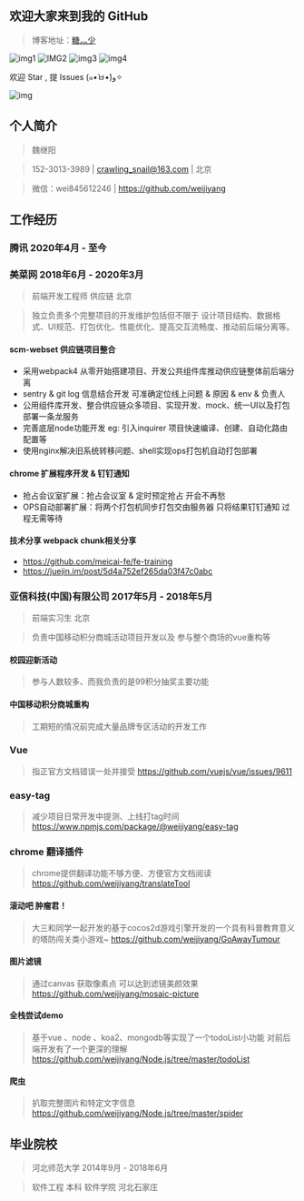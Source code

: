 ## 欢迎大家来到我的 GitHub
> 博客地址：[糖灬少](https://weijiyang.github.io)

![img1](https://img.shields.io/badge/License-MIT-green.svg)  ![IMG2](https://img.shields.io/badge/Version-v1.0.0-orange.svg) ![img3](https://img.shields.io/badge/Author-糖灬少-yellow.svg) ![img4](https://img.shields.io/badge/Update%20time-free%20time-brightgreen.svg)

欢迎 Star , 提 Issues (๑•̀ㅂ•́)و✧

![img](https://timgsa.baidu.com/timg?image&quality=80&size=b9999_10000&sec=1546076126814&di=1d04e780793767dd5b02033342f0ebef&imgtype=0&src=http%3A%2F%2Fdn-linuxcn.qbox.me%2Fdata%2Fattachment%2Falbum%2F201709%2F09%2F165851b7yv8bkcv7jwm8ww.jpeg)

## 个人简介

> 魏继阳

> 152-3013-3989 | crawling_snail@163.com | 北京

> 微信：wei845612246 | https://github.com/weijiyang

## 工作经历
### 腾讯  2020年4月 - 至今
### 美菜网 2018年6月 - 2020年3月

> 前端开发工程师 供应链 北京

> 独立负责多个完整项目的开发维护包括但不限于 设计项目结构、数据格式、UI规范、打包优化、性能优化、提高交互流畅度、推动前后端分离等。

#### scm-webset 供应链项目整合

* 采用webpack4 从零开始搭建项目、开发公共组件库推动供应链整体前后端分离
* sentry & git log 信息结合开发 可准确定位线上问题 & 原因 & env & 负责人
* 公用组件库开发、整合供应链众多项目、实现开发、mock、统一UI以及打包 部署一条龙服务
* 完善底层node功能开发 eg: 引入inquirer 项目快速编译、创建、自动化路由配置等
* 使用nginx解决旧系统转移问题、shell实现ops打包机自动打包部署

#### chrome 扩展程序开发 & 钉钉通知

* 抢占会议室扩展：抢占会议室 & 定时预定抢占 开会不再愁
* OPS自动部署扩展：将两个打包机同步打包交由服务器 只将结果钉钉通知 过程无需等待
#### 技术分享 webpack chunk相关分享
* https://github.com/meicai-fe/fe-training
* https://juejin.im/post/5d4a752ef265da03f47c0abc

### 亚信科技(中国)有限公司 2017年5月 - 2018年5月
> 前端实习生 北京

> 负责中国移动积分商城活动项目开发以及 参与整个商场的vue重构等

#### 校园迎新活动

> 参与人数较多、而我负责的是99积分抽奖主要功能

#### 中国移动积分商城重构

> 工期短的情况前完成大量品牌专区活动的开发工作

### Vue

> 指正官方文档错误一处并接受 https://github.com/vuejs/vue/issues/9611

### easy-tag

> 减少项目日常开发中提测、上线打tag时间 https://www.npmjs.com/package/@weijiyang/easy-tag

### chrome 翻译插件
> chrome提供翻译功能不够方便、方便官方文档阅读 https://github.com/weijiyang/translateTool

#### 滚动吧 肿瘤君！
> 大三和同学一起开发的基于cocos2d游戏引擎开发的一个具有科普教育意义的塔防闯关类小游戏~
https://github.com/weijiyang/GoAwayTumour

#### 图片滤镜
> 通过canvas 获取像素点 可以达到滤镜美颜效果 https://github.com/weijiyang/mosaic-picture

#### 全栈尝试demo

> 基于vue 、node 、koa2、mongodb等实现了一个todoList小功能 对前后端开发有了一个更深的理解 https://github.com/weijiyang/Node.js/tree/master/todoList

#### 爬虫

> 扒取完整图片和特定文字信息 https://github.com/weijiyang/Node.js/tree/master/spider


## 毕业院校

> 河北师范大学 2014年9月 - 2018年6月

> 软件工程 本科 软件学院 河北石家庄
